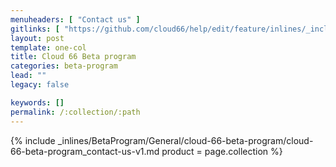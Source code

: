 ```yaml
---
menuheaders: [ "Contact us" ]
gitlinks: [ "https://github.com/cloud66/help/edit/feature/inlines/_includes/_inlines/BetaProgram/General/cloud-66-beta-program/cloud-66-beta-program_welcome-to-the-cloud-66-beta-program--v1.md", "https://github.com/cloud66/help/edit/feature/inlines/_includes/_inlines/BetaProgram/General/cloud-66-beta-program/cloud-66-beta-program_contact-us-v1.md" ]
layout: post
template: one-col
title: Cloud 66 Beta program
categories: beta-program
lead: ""
legacy: false

keywords: []
permalink: /:collection/:path
---
```





<a href="#contact-us"></a>{% include _inlines/BetaProgram/General/cloud-66-beta-program/cloud-66-beta-program_contact-us-v1.md  product = page.collection %}